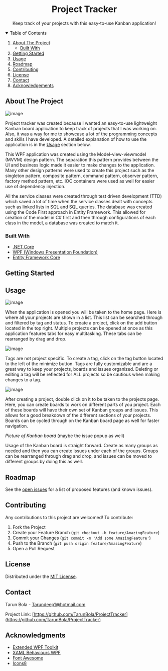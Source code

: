 <!-- Project Logo -->
<p align="center">
  <h1 align="center">Project Tracker</h1>
  <p align="center">Keep track of your projects with this easy-to-use Kanban application!</p>
</p>

<!-- Table of Contents -->
<details open="open">
  <summary>Table of Contents</summary>
  <ol>
    <li>
      <a href="#about-the-project">About The Project</a>
      <ul>
        <li><a href="#built-with">Built With</a></li>
      </ul>
    </li>
    <li>
      <a href="#getting-started">Getting Started</a>
    </li>
    <li><a href="#usage">Usage</a></li>
    <li><a href="#roadmap">Roadmap</a></li>
    <li><a href="#contributing">Contributing</a></li>
    <li><a href="#license">License</a></li>
    <li><a href="#contact">Contact</a></li>
    <li><a href="#acknowledgements">Acknowledgements</a></li>
  </ol>
</details>

## About The Project

![image](https://user-images.githubusercontent.com/14295466/119246293-70d85100-bb4e-11eb-95e0-7907fef3961b.png)

Project tracker was created because I wanted an easy-to-use lightweight Kanban board application to keep track of projects that I was working on. Also, it was a way for me to showcase a lot of the programming concepts and skills I have developed. A detailed explanation of how to use the application is in the [Usage](https://github.com/TarunBola/ProjectTracker#usage) section below. 

This WPF application was created using the Model-view-viewmodel (MVVM) design pattern. The separation this pattern provides between the UI and business logic made it easier to make changes to the application. Many other design patterns were used to create this project such as the singleton pattern, composite pattern, command pattern, observer pattern, factory method pattern, etc. IOC containers were used as well for easier use of dependency injection.

All the service classes were created through test driven development (TTD) which saved a lot of time when the service classes dealt with concepts such as linked lists in SQL and SQL queries. The database was created using the Code First approach in Entity Framework. This allowed for creation of the model in C# first and then through configurations of each class in the model, a database was created to match it.  

### Built With
* [.NET Core](https://dotnet.microsoft.com/)
* [WPF (Windows Presentation Foundation)](https://docs.microsoft.com/en-us/dotnet/desktop/wpf/?view=netdesktop-5.0)
* [Entity Framework Core](https://docs.microsoft.com/en-us/ef/)

## Getting Started

## Usage

![image](https://user-images.githubusercontent.com/14295466/120536731-6e79c080-c3b2-11eb-9c11-2b63b55e35ac.png)

When the application is opened you will be taken to the home page. Here is where all your projects are shown in a list. This list can be searched through and filtered by tag and status. To create a project, click on the add button located in the top right. Multiple projects can be opened at once as this application features tabs for easy multitasking. These tabs can be rearranged by drag and drop. 

![image](https://user-images.githubusercontent.com/14295466/120390651-f94bb400-c2fb-11eb-8b92-da94bc1dbdc6.png)

Tags are not project specific. To create a tag, click on the tag button located to the left of the minimize button. Tags are fully customizable and are a great way to keep your projects, boards and issues organized. Deleting or editing a tag will be reflected for ALL projects so be cautious when making changes to a tag. 

![image](https://user-images.githubusercontent.com/14295466/120537037-cfa19400-c3b2-11eb-9a2b-624a59172f33.png)

After creating a project, double click on it to be taken to the projects page. Here, you can create boards to work on different parts of you project. Each of these boards will have their own set of Kanban groups and issues. This allows for a good breakdown of the different sections of your projects. Boards can be cycled through on the Kanban board page as well for faster navigation.

*Picture of Kanban board* (maybe the issue popup as well)

Usage of the Kanban board is straight forward. Create as many groups as needed and then you can create issues under each of the groups. Groups can be rearranged through drag and drop, and issues can be moved to different groups by doing this as well. 


## Roadmap

See the [open issues](https://github.com/TarunBola/ProjectTracker/issues) for a list of proposed features (and known issues).

## Contributing

Any contributions to this project are welcomed! To contribute:

1. Fork the Project
2. Create your Feature Branch (`git checkout -b feature/AmazingFeature`)
3. Commit your Changes (`git commit -m 'Add some AmazingFeature'`)
4. Push to the Branch (`git push origin feature/AmazingFeature`)
5. Open a Pull Request

## License

Distributed under the [MIT License](https://github.com/othneildrew/Best-README-Template/blob/master/LICENSE.txt).

## Contact
Tarun Bola - Tarundeep1@hotmail.com

Project Link: [https://github.com/TarunBola/ProjectTracker](https://github.com/TarunBola/ProjectTracker)

## Acknowledgments
* [Extended WPF Toolkit](https://github.com/xceedsoftware/wpftoolkit)
* [XAML Behaviours WPF](https://github.com/Microsoft/XamlBehaviorsWpf)
* [Font Awesome](https://fontawesome.com)
* [Icons8](https://icons8.com/)

<!-- Links and Images -->
[license-url]: https://github.com/othneildrew/Best-README-Template/blob/master/LICENSE.txt
